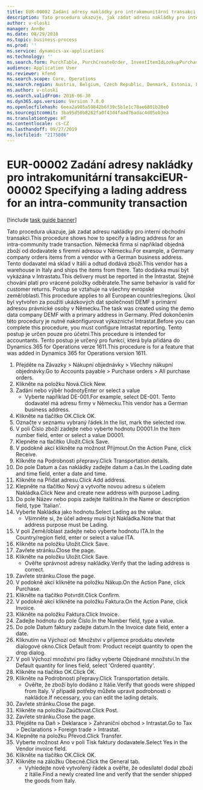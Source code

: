 ```yaml
---
title: EUR-00002 Zadání adresy nakládky pro intrakomunitární transakci
description: Tato procedura ukazuje, jak zadat adresu nakládky pro interní obchodní transakci.
author: v-oloski
manager: AnnBe
ms.date: 08/29/2018
ms.topic: business-process
ms.prod: ''
ms.service: dynamics-ax-applications
ms.technology: ''
ms.search.form: PurchTable, PurchCreateOrder, InventItemIdLookupPurchase, TransportationDocument, LogisticsPostalAddress, SysLookupMultiSelectGrid,  VendEditInvoice, VendEditInvoiceDefaultQuantityForLinesDropDialog, Intrastat, SysQueryForm
audience: Application User
ms.reviewer: kfend
ms.search.scope: Core, Operations
ms.search.region: Austria, Belgium, Czech Republic, Denmark, Estonia, Finland, France, Germany, Hungary, Ireland, Italy, Latvia, Lithuania, Netherlands, Poland, Spain, Sweden, United Kingdom
ms.author: v-oloski
ms.search.validFrom: 2016-06-30
ms.dyn365.ops.version: Version 7.0.0
ms.openlocfilehash: 6eea2a905a59842b6f39c5b1e1c78ae6801b28e0
ms.sourcegitcommit: 3ba95d50b8262fa0f43d4faad76adac4d05eb3ea
ms.translationtype: HT
ms.contentlocale: cs-CZ
ms.lasthandoff: 09/27/2019
ms.locfileid: "2175086"
---
```

# <a name="eur-00002-specifying-a-lading-address-for-an-intra-community-transaction"></a><span data-ttu-id="4cf9f-103">EUR-00002 Zadání adresy nakládky pro intrakomunitární transakci</span><span class="sxs-lookup"><span data-stu-id="4cf9f-103">EUR-00002 Specifying a lading address for an intra-community transaction</span></span>

[!include [task guide banner](../../includes/task-guide-banner.md)]

<span data-ttu-id="4cf9f-104">Tato procedura ukazuje, jak zadat adresu nakládky pro interní obchodní transakci.</span><span class="sxs-lookup"><span data-stu-id="4cf9f-104">This procedure shows how to specify a lading address for an intra-community trade transaction.</span></span> <span data-ttu-id="4cf9f-105">Německá firma si například objedná zboží od dodavatele s firemní adresou v Německu.</span><span class="sxs-lookup"><span data-stu-id="4cf9f-105">For example, a Germany company orders items from a vendor with a German business address.</span></span> <span data-ttu-id="4cf9f-106">Tento dodavatel má sklad v Itálii a odtud dodává zboží.</span><span class="sxs-lookup"><span data-stu-id="4cf9f-106">This vendor has a warehouse in Italy and ships the items from there.</span></span> <span data-ttu-id="4cf9f-107">Tato dodávka musí být vykázána v Intrastatu.</span><span class="sxs-lookup"><span data-stu-id="4cf9f-107">This delivery must be reported in the Intrastat.</span></span> <span data-ttu-id="4cf9f-108">Stejné chování platí pro vrácené položky odběratele.</span><span class="sxs-lookup"><span data-stu-id="4cf9f-108">The same behavior is valid for customer returns.</span></span>
<span data-ttu-id="4cf9f-109">Postup se vztahuje na všechny evropské země/oblasti.</span><span class="sxs-lookup"><span data-stu-id="4cf9f-109">This procedure applies to all European countries/regions.</span></span> <span data-ttu-id="4cf9f-110">Úkol byl vytvořen za použití ukázkových dat společnosti DEMF s primární adresou právnické osoby v Německu.</span><span class="sxs-lookup"><span data-stu-id="4cf9f-110">The task was created using the demo data company DEMF with a primary address in Germany.</span></span> <span data-ttu-id="4cf9f-111">Před dokončením této procedury je nutné nakonfigurovat výkaznictví Intrastat.</span><span class="sxs-lookup"><span data-stu-id="4cf9f-111">Before you can complete this procedure, you must configure Intrastat reporting.</span></span> <span data-ttu-id="4cf9f-112">Tento postup je určen pouze pro účetní.</span><span class="sxs-lookup"><span data-stu-id="4cf9f-112">This procedure is intended for accountants.</span></span> <span data-ttu-id="4cf9f-113">Tento postup je určený pro funkci, která byla přidána do Dynamics 365 for Operations verze 1611.</span><span class="sxs-lookup"><span data-stu-id="4cf9f-113">This procedure is for a feature that was added in Dynamics 365 for Operations version 1611.</span></span>

1. <span data-ttu-id="4cf9f-114">Přejděte na Závazky > Nákupní objednávky > Všechny nákupní objednávky.</span><span class="sxs-lookup"><span data-stu-id="4cf9f-114">Go to Accounts payable > Purchase orders > All purchase orders.</span></span>
2. <span data-ttu-id="4cf9f-115">Klikněte na položku Nová.</span><span class="sxs-lookup"><span data-stu-id="4cf9f-115">Click New.</span></span>
3. <span data-ttu-id="4cf9f-116">Zadání nebo výběr hodnoty</span><span class="sxs-lookup"><span data-stu-id="4cf9f-116">Enter or select a value</span></span>
    * <span data-ttu-id="4cf9f-117">Vyberte například DE-001.</span><span class="sxs-lookup"><span data-stu-id="4cf9f-117">For example, select DE-001.</span></span> <span data-ttu-id="4cf9f-118">Tento dodavatel má adresu firmy v Německu.</span><span class="sxs-lookup"><span data-stu-id="4cf9f-118">This vendor has a German business address.</span></span>  
4. <span data-ttu-id="4cf9f-119">Klikněte na tlačítko OK.</span><span class="sxs-lookup"><span data-stu-id="4cf9f-119">Click OK.</span></span>
5. <span data-ttu-id="4cf9f-120">Označte v seznamu vybraný řádek.</span><span class="sxs-lookup"><span data-stu-id="4cf9f-120">In the list, mark the selected row.</span></span>
6. <span data-ttu-id="4cf9f-121">V poli Číslo zboží zadejte nebo vyberte hodnotu D0001.</span><span class="sxs-lookup"><span data-stu-id="4cf9f-121">In the Item number field, enter or select a value D0001.</span></span>
7. <span data-ttu-id="4cf9f-122">Klepněte na tlačítko Uložit.</span><span class="sxs-lookup"><span data-stu-id="4cf9f-122">Click Save.</span></span>
8. <span data-ttu-id="4cf9f-123">V podokně akcí klikněte na možnost Přijmout.</span><span class="sxs-lookup"><span data-stu-id="4cf9f-123">On the Action Pane, click Receive.</span></span>
9. <span data-ttu-id="4cf9f-124">Klikněte na Podrobnosti přepravy.</span><span class="sxs-lookup"><span data-stu-id="4cf9f-124">Click Transportation details.</span></span>
10. <span data-ttu-id="4cf9f-125">Do pole Datum a čas nakládky zadejte datum a čas.</span><span class="sxs-lookup"><span data-stu-id="4cf9f-125">In the Loading date and time field, enter a date and time.</span></span>
11. <span data-ttu-id="4cf9f-126">Klikněte na Přidat adresu.</span><span class="sxs-lookup"><span data-stu-id="4cf9f-126">Click Add address.</span></span>
12. <span data-ttu-id="4cf9f-127">Klepněte na tlačítko Nový a vytvořte novou adresu s účelem Nakládka.</span><span class="sxs-lookup"><span data-stu-id="4cf9f-127">Click New and create new address with purpose Lading.</span></span>
13. <span data-ttu-id="4cf9f-128">Do pole Název nebo popis zadejte Italština.</span><span class="sxs-lookup"><span data-stu-id="4cf9f-128">In the Name or description field, type 'Italian'.</span></span>
14. <span data-ttu-id="4cf9f-129">Vyberte Nakládka jako hodnotu.</span><span class="sxs-lookup"><span data-stu-id="4cf9f-129">Select Lading as the value.</span></span>
    * <span data-ttu-id="4cf9f-130">Všimněte si, že účel adresy musí být Nakládka.</span><span class="sxs-lookup"><span data-stu-id="4cf9f-130">Note that that address purpose must be Lading.</span></span>  
15. <span data-ttu-id="4cf9f-131">V poli Země/oblast zadejte nebo vyberte hodnotu ITA.</span><span class="sxs-lookup"><span data-stu-id="4cf9f-131">In the Country/region field, enter or select a value ITA.</span></span>
16. <span data-ttu-id="4cf9f-132">Klikněte na položku Uložit.</span><span class="sxs-lookup"><span data-stu-id="4cf9f-132">Click Save.</span></span>
17. <span data-ttu-id="4cf9f-133">Zavřete stránku.</span><span class="sxs-lookup"><span data-stu-id="4cf9f-133">Close the page.</span></span>
18. <span data-ttu-id="4cf9f-134">Klikněte na položku Uložit.</span><span class="sxs-lookup"><span data-stu-id="4cf9f-134">Click Save.</span></span>
    * <span data-ttu-id="4cf9f-135">Ověřte správnost adresy nakládky.</span><span class="sxs-lookup"><span data-stu-id="4cf9f-135">Verify that the lading address is correct.</span></span>  
19. <span data-ttu-id="4cf9f-136">Zavřete stránku.</span><span class="sxs-lookup"><span data-stu-id="4cf9f-136">Close the page.</span></span>
20. <span data-ttu-id="4cf9f-137">V podokně akcí klikněte na položku Nákup.</span><span class="sxs-lookup"><span data-stu-id="4cf9f-137">On the Action Pane, click Purchase.</span></span>
21. <span data-ttu-id="4cf9f-138">Klikněte na tlačítko Potvrdit.</span><span class="sxs-lookup"><span data-stu-id="4cf9f-138">Click Confirm.</span></span>
22. <span data-ttu-id="4cf9f-139">V podokně akcí klikněte na položku Faktura.</span><span class="sxs-lookup"><span data-stu-id="4cf9f-139">On the Action Pane, click Invoice.</span></span>
23. <span data-ttu-id="4cf9f-140">Klikněte na položku Faktura.</span><span class="sxs-lookup"><span data-stu-id="4cf9f-140">Click Invoice.</span></span>
24. <span data-ttu-id="4cf9f-141">Zadejte hodnotu do pole Číslo.</span><span class="sxs-lookup"><span data-stu-id="4cf9f-141">In the Number field, type a value.</span></span>
25. <span data-ttu-id="4cf9f-142">Do pole Datum faktury zadejte datum.</span><span class="sxs-lookup"><span data-stu-id="4cf9f-142">In the Invoice date field, enter a date.</span></span>
26. <span data-ttu-id="4cf9f-143">Kliknutím na Výchozí od: Množství v příjemce produktu otevřete dialogové okno.</span><span class="sxs-lookup"><span data-stu-id="4cf9f-143">Click Default from: Product receipt quantity to open the drop dialog.</span></span>
27. <span data-ttu-id="4cf9f-144">V poli Výchozí množství pro řádky vyberte Objednané množství.</span><span class="sxs-lookup"><span data-stu-id="4cf9f-144">In the Default quantity for lines field, select 'Ordered quantity'.</span></span>
28. <span data-ttu-id="4cf9f-145">Klikněte na tlačítko OK.</span><span class="sxs-lookup"><span data-stu-id="4cf9f-145">Click OK.</span></span>
29. <span data-ttu-id="4cf9f-146">Klikněte na Podrobnosti přepravy.</span><span class="sxs-lookup"><span data-stu-id="4cf9f-146">Click Transportation details.</span></span>
    * <span data-ttu-id="4cf9f-147">Ověřte, že zboží bylo dodáno z Itálie.</span><span class="sxs-lookup"><span data-stu-id="4cf9f-147">Verify that goods were shipped from Italy.</span></span> <span data-ttu-id="4cf9f-148">V případě potřeby můžete upravit podrobnosti o nakládce.</span><span class="sxs-lookup"><span data-stu-id="4cf9f-148">If necessary, you can edit the lading details.</span></span>  
30. <span data-ttu-id="4cf9f-149">Zavřete stránku.</span><span class="sxs-lookup"><span data-stu-id="4cf9f-149">Close the page.</span></span>
31. <span data-ttu-id="4cf9f-150">Klikněte na položku Zaúčtovat.</span><span class="sxs-lookup"><span data-stu-id="4cf9f-150">Click Post.</span></span>
32. <span data-ttu-id="4cf9f-151">Zavřete stránku.</span><span class="sxs-lookup"><span data-stu-id="4cf9f-151">Close the page.</span></span>
33. <span data-ttu-id="4cf9f-152">Přejděte na Daň > Deklarace > Zahraniční obchod > Intrastat.</span><span class="sxs-lookup"><span data-stu-id="4cf9f-152">Go to Tax > Declarations > Foreign trade > Intrastat.</span></span>
34. <span data-ttu-id="4cf9f-153">Klepněte na položku Převod.</span><span class="sxs-lookup"><span data-stu-id="4cf9f-153">Click Transfer.</span></span>
35. <span data-ttu-id="4cf9f-154">Vyberte možnost Ano v poli Tisk faktury dodavatele.</span><span class="sxs-lookup"><span data-stu-id="4cf9f-154">Select Yes in the Vendor invoice field.</span></span>
36. <span data-ttu-id="4cf9f-155">Klikněte na tlačítko OK.</span><span class="sxs-lookup"><span data-stu-id="4cf9f-155">Click OK.</span></span>
37. <span data-ttu-id="4cf9f-156">Klikněte na záložku Obecné.</span><span class="sxs-lookup"><span data-stu-id="4cf9f-156">Click the General tab.</span></span>
    * <span data-ttu-id="4cf9f-157">Vyhledejte nově vytvořený řádek a ověřte, že odesílatel dodal zboží z Itálie.</span><span class="sxs-lookup"><span data-stu-id="4cf9f-157">Find a newly created line and verify that the sender shipped the goods from Italy.</span></span>  

